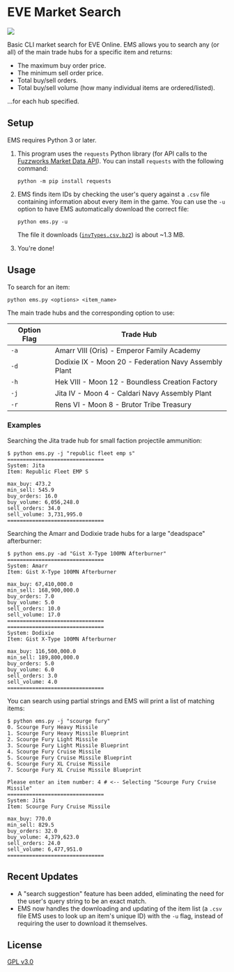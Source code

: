 # EVE Market Search

![](https://i.imgur.com/MHzJ3Ju.gif)

Basic CLI market search for EVE Online. EMS allows you to search any (or all) of the main trade hubs for a specific item and returns:

* The maximum buy order price.
* The minimum sell order price.
* Total buy/sell orders.
* Total buy/sell volume (how many individual items are ordered/listed).

...for each hub specified.

## Setup

EMS requires Python 3 or later.

1. This program uses the <code>requests</code> Python library (for API calls to the [Fuzzworks Market Data API](https://market.fuzzwork.co.uk/api/)). You can install `requests` with the following command: 

   `python -m pip install requests`

2. EMS finds item IDs by checking the user's query against a `.csv` file containing information about every item in the game. You can use the `-u` option to have EMS automatically download the correct file:

   `python ems.py -u`

   The file it downloads ([`invTypes.csv.bz2`](https://www.fuzzwork.co.uk/dump/latest/invNames.csv.bz2)) is about ~1.3 MB.

3. You're done!

## Usage

To search for an item:

`python ems.py <options> <item_name>`

The main trade hubs and the corresponding option to use:

| Option Flag | Trade Hub                                             |
| ----------- | ----------------------------------------------------- |
| `-a`        | Amarr VIII (Oris) - Emperor Family Academy            |
| `-d`        | Dodixie IX - Moon 20 - Federation Navy Assembly Plant |
| `-h`        | Hek VIII - Moon 12 - Boundless Creation Factory       |
| `-j`        | Jita IV - Moon 4 - Caldari Navy Assembly Plant        |
| `-r`        | Rens VI - Moon 8 - Brutor Tribe Treasury              |

### Examples

Searching the Jita trade hub for small faction projectile ammunition:

```shell
$ python ems.py -j "republic fleet emp s"
===============================
System: Jita
Item: Republic Fleet EMP S

max_buy: 473.2
min_sell: 545.9
buy_orders: 16.0
buy_volume: 6,056,248.0
sell_orders: 34.0
sell_volume: 3,731,995.0
===============================
```

Searching the Amarr and Dodixie trade hubs for a large "deadspace" afterburner:

```shell
$ python ems.py -ad "Gist X-Type 100MN Afterburner"
===============================
System: Amarr
Item: Gist X-Type 100MN Afterburner

max_buy: 67,410,000.0
min_sell: 168,900,000.0
buy_orders: 7.0
buy_volume: 5.0
sell_orders: 10.0
sell_volume: 17.0
===============================
===============================
System: Dodixie
Item: Gist X-Type 100MN Afterburner

max_buy: 116,500,000.0
min_sell: 189,800,000.0
buy_orders: 5.0
buy_volume: 6.0
sell_orders: 3.0
sell_volume: 4.0
===============================
```

You can search using partial strings and EMS will print a list of matching items:

```shell
$ python ems.py -j "scourge fury"
0. Scourge Fury Heavy Missile
1. Scourge Fury Heavy Missile Blueprint
2. Scourge Fury Light Missile
3. Scourge Fury Light Missile Blueprint
4. Scourge Fury Cruise Missile
5. Scourge Fury Cruise Missile Blueprint
6. Scourge Fury XL Cruise Missile
7. Scourge Fury XL Cruise Missile Blueprint

Please enter an item number: 4 # <-- Selecting "Scourge Fury Cruise Missile"
===============================
System: Jita
Item: Scourge Fury Cruise Missile

max_buy: 770.0
min_sell: 829.5
buy_orders: 32.0
buy_volume: 4,379,623.0
sell_orders: 24.0
sell_volume: 6,477,951.0
===============================
```

## Recent Updates

* A "search suggestion" feature has been added, eliminating the need for the user's query string to be an exact match.
* EMS now handles the downloading and updating of the item list (a `.csv` file EMS uses to look up an item's unique ID) with the `-u` flag, instead of requiring the user to download it themselves.

## License

[GPL v3.0](LICENSE)
